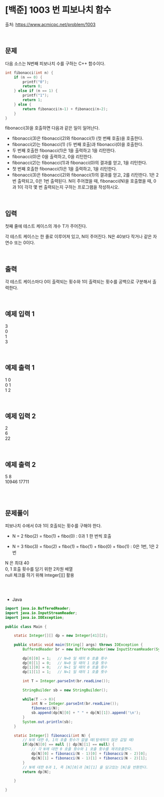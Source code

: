 # [백준] 1003 번 피보나치 함수

출처: https://www.acmicpc.net/problem/1003

</br>

## 문제
다음 소스는 N번째 피보나치 수를 구하는 C++ 함수이다.

```c++
int fibonacci(int n) {
    if (n == 0) {
        printf("0");
        return 0;
    } else if (n == 1) {
        printf("1");
        return 1;
    } else {
        return fibonacci(n‐1) + fibonacci(n‐2);
    }
}
```

fibonacci(3)을 호출하면 다음과 같은 일이 일어난다.

- fibonacci(3)은 fibonacci(2)와 fibonacci(1) (첫 번째 호출)을 호출한다.
- fibonacci(2)는 fibonacci(1) (두 번째 호출)과 fibonacci(0)을 호출한다.
- 두 번째 호출한 fibonacci(1)은 1을 출력하고 1을 리턴한다.
- fibonacci(0)은 0을 출력하고, 0을 리턴한다.
- fibonacci(2)는 fibonacci(1)과 fibonacci(0)의 결과를 얻고, 1을 리턴한다.
- 첫 번째 호출한 fibonacci(1)은 1을 출력하고, 1을 리턴한다.
- fibonacci(3)은 fibonacci(2)와 fibonacci(1)의 결과를 얻고, 2를 리턴한다.
1은 2번 출력되고, 0은 1번 출력된다. N이 주어졌을 때, fibonacci(N)을 호출했을 때, 0과 1이 각각 몇 번 출력되는지 구하는 프로그램을 작성하시오.


</br>

## 입력
첫째 줄에 테스트 케이스의 개수 T가 주어진다.

각 테스트 케이스는 한 줄로 이루어져 있고, N이 주어진다. N은 40보다 작거나 같은 자연수 또는 0이다.

</br>

## 출력

각 테스트 케이스마다 0이 출력되는 횟수와 1이 출력되는 횟수를 공백으로 구분해서 출력한다.

</br>

## 예제 입력 1
3<br>
0<br>
1<br>
3

</br>

## 예제 출력 1
1 0<br>
0 1<br>
1 2

</br>

## 예제 입력 2
2<br>
6<br>
22

</br>

## 예제 출력 2
5 8<br>
10946 17711

</br>


 


</br>

## 문제풀이

피보나치 수에서 0과 1이 호출되는 횟수를 구해야 한다.

- N = 2
fibo(2) = fibo(1) + fibo(0) : 0과 1 한 번씩 호출<br>

- N = 3
fibo(3) = fibo(2) + fibo(1)
	= fibo(1) + fibo(0) + fibo(1) : 0은 1번, 1은 2번 
	
	
N 은 최대 40<br>
0, 1 호출 횟수를 담기 위한 2차원 배열<br>
null 체크를 하기 위해 Integer[][] 활용<br>


<br>


<br>

- Java 

```java
import java.io.BufferedReader;
import java.io.InputStreamReader;
import java.io.IOException;
 
public class Main {
 
	static Integer[][] dp = new Integer[41][2];
	
	public static void main(String[] args) throws IOException {
		BufferedReader br = new BufferedReader(new InputStreamReader(System.in));
		
		dp[0][0] = 1;	// N=0 일 때의 0 호출 횟수
		dp[0][1] = 0;	// N=0 일 때의 1 호출 횟수
		dp[1][0] = 0;	// N=1 일 때의 0 호출 횟수
		dp[1][1] = 1;	// N=1 일 때의 1 호출 횟수
		
		int T = Integer.parseInt(br.readLine());
		
		StringBuilder sb = new StringBuilder();
		
		while(T --> 0){
			int N = Integer.parseInt(br.readLine());
			fibonacci(N);
			sb.append(dp[N][0] + " " + dp[N][1]).append('\n');
		}
		System.out.println(sb);
	}
	
	static Integer[] fibonacci(int N) {
		// N에 대한 0, 1의 호출 횟수가 없을 떄(탐색하지 않은 값일 때)
		if(dp[N][0] == null || dp[N][1] == null) {
			// 각 N에 대한 0 호출 횟수와 1 호출 횟수를 재귀호출한다.
			dp[N][0] = fibonacci(N - 1)[0] + fibonacci(N - 2)[0];
			dp[N][1] = fibonacci(N - 1)[1] + fibonacci(N - 2)[1];
		}
		// N에 대한 0과 1, 즉 [N][0]과 [N][1] 을 담고있는 [N]을 반환한다.
		return dp[N];
 
	}
 
}

```

<br>



